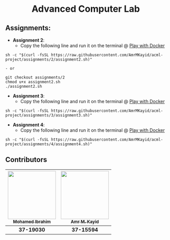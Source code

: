 <h1 align=center> Advanced Computer Lab </h1>

## Assignments:

- **Assignment 2**: 
	- Copy the following line and run it on the terminal @ [Play with Docker](https://labs.play-with-docker.com/)

```
sh -c "$(curl -fsSL https://raw.githubusercontent.com/AmrMKayid/acml-project/assignments/2/assignment2.sh)"
```
	- or 
 
```
git checkout assignments/2
chmod u+x assignment2.sh
./assignment2.sh
```

- **Assignment 3**: 
	- Copy the following line and run it on the terminal @ [Play with Docker](https://labs.play-with-docker.com/)

```
sh -c "$(curl -fsSL https://raw.githubusercontent.com/AmrMKayid/acml-project/assignments/3/assignment3.sh)"
```


- **Assignment 4**: 
	- Copy the following line and run it on the terminal @ [Play with Docker](https://labs.play-with-docker.com/)

```
sh -c "$(curl -fsSL https://raw.githubusercontent.com/AmrMKayid/acml-project/assignments/4/assignment4.sh)"
```


## Contributors

| [<img src="https://avatars2.githubusercontent.com/u/25974060" width="150px;" height="150px;"/><br /><sub><b>Mohamed Ibrahim</b></sub>](https://github.com/m3eeza) | [<img src="https://avatars0.githubusercontent.com/u/18689888" width="150px;" height="150px;"/><br /><sub><b>Amr M. Kayid</b></sub>](https://github.com/AmrMKayid)|
| :---: | :---: | 
| **37-19030** | **37-15594** |
